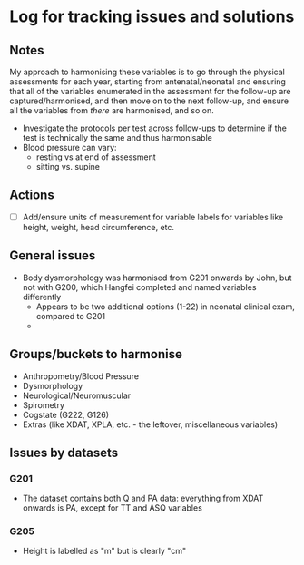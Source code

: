 # Log for tracking issues and solutions

## Notes

My approach to harmonising these variables is to go through the physical assessments for each year, starting from antenatal/neonatal
and ensuring that all of the variables enumerated in the assessment for the follow-up are captured/harmonised, and then move on to
the next follow-up, and ensure all the variables from *there* are harmonised, and so on.

- Investigate the protocols per test across follow-ups to determine if the test is technically the same and thus harmonisable
- Blood pressure can vary:
    - resting vs at end of assessment
    - sitting vs. supine

## Actions

- [ ] Add/ensure units of measurement for variable labels for variables like height, weight, head circumference, etc.

## General issues

- Body dysmorphology was harmonised from G201 onwards by John, but not with G200, which Hangfei completed and named variables differently
    - Appears to be two additional options (1-22) in neonatal clinical exam, compared to G201
    -

## Groups/buckets to harmonise

- Anthropometry/Blood Pressure
- Dysmorphology
- Neurological/Neuromuscular
- Spirometry
- Cogstate (G222, G126)
- Extras (like XDAT, XPLA, etc. - the leftover, miscellaneous variables)

## Issues by datasets

### G201

- The dataset contains both Q and PA data: everything from XDAT onwards is PA, except for TT and ASQ variables

### G205

- Height is labelled as "m" but is clearly "cm"

